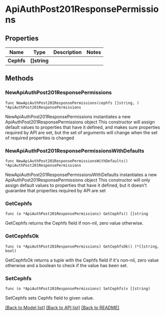 # ApiAuthPost201ResponsePermissions

## Properties

Name | Type | Description | Notes
------------ | ------------- | ------------- | -------------
**Cephfs** | **[]string** |  | 

## Methods

### NewApiAuthPost201ResponsePermissions

`func NewApiAuthPost201ResponsePermissions(cephfs []string, ) *ApiAuthPost201ResponsePermissions`

NewApiAuthPost201ResponsePermissions instantiates a new ApiAuthPost201ResponsePermissions object
This constructor will assign default values to properties that have it defined,
and makes sure properties required by API are set, but the set of arguments
will change when the set of required properties is changed

### NewApiAuthPost201ResponsePermissionsWithDefaults

`func NewApiAuthPost201ResponsePermissionsWithDefaults() *ApiAuthPost201ResponsePermissions`

NewApiAuthPost201ResponsePermissionsWithDefaults instantiates a new ApiAuthPost201ResponsePermissions object
This constructor will only assign default values to properties that have it defined,
but it doesn't guarantee that properties required by API are set

### GetCephfs

`func (o *ApiAuthPost201ResponsePermissions) GetCephfs() []string`

GetCephfs returns the Cephfs field if non-nil, zero value otherwise.

### GetCephfsOk

`func (o *ApiAuthPost201ResponsePermissions) GetCephfsOk() (*[]string, bool)`

GetCephfsOk returns a tuple with the Cephfs field if it's non-nil, zero value otherwise
and a boolean to check if the value has been set.

### SetCephfs

`func (o *ApiAuthPost201ResponsePermissions) SetCephfs(v []string)`

SetCephfs sets Cephfs field to given value.



[[Back to Model list]](../README.md#documentation-for-models) [[Back to API list]](../README.md#documentation-for-api-endpoints) [[Back to README]](../README.md)


